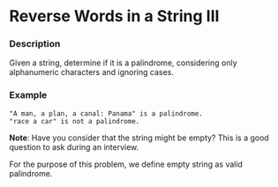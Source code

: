 # Reverse Words in a String III

### Description
Given a string, determine if it is a palindrome, considering only alphanumeric characters and ignoring cases.

### Example
```
"A man, a plan, a canal: Panama" is a palindrome.
"race a car" is not a palindrome.
```

**Note**:
Have you consider that the string might be empty? This is a good question to ask during an interview.

For the purpose of this problem, we define empty string as valid palindrome.
